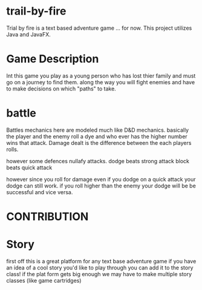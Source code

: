 # trail-by-fire
Trial by fire is a text based adventure game ... for now.
This project utilizes Java and JavaFX.

# Game Description
Int this game you play as a young person who has lost thier family and must go on a journey to find them.
along the way you will fight enemies and have to make decisions on which "paths" to take.

# battle
Battles mechanics here are modeled much like D&D mechanics.
basically the player and the enemy roll a dye and who ever has the higher number wins that attack.
Damage dealt is the difference between the each players rolls.

however some defences nullafy attacks.
dodge beats strong attack
block beats quick attack

however since you roll for damage even if you dodge on a quick attack your dodge can still work.
if you roll higher than the enemy your dodge will be be successful and vice versa.

# CONTRIBUTION

# Story
first off this is a great platform for any text base adventure game
if you have an idea of a cool story you'd like to play through you can add it to the story class!
if the plat form gets big enough we may have to make multiple story classes (like game cartridges)



